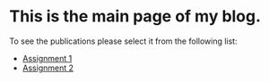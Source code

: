 ---
---

# This is the main page of my blog. 
To see the publications please select it from the following list: 
* [Assignment 1](assignment1.md)
* [Assignment 2](assignment2.md)
